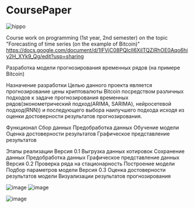 # CoursePaper
![hippo](https://r1.mt.ru/u29/photoD0C1/20555318187-0/original.gif)


Course work on programming (1st year, 2nd semester) on the topic "Forecasting of time series (on the example of Bitcoin)"
https://docs.google.com/document/d/1lFVjC08PQlclI6XilTQZiRhOE0Aqo6hiy2H_XYk9_Qg/edit?usp=sharing

Разработка модели прогнозирования временных рядов
(на примере Bitcoin)

Назначение разработки
Целью данного проекта является прогнозирование цены криптовалюты Bitcoin посредством различных подходов к задаче прогнозирования временных рядов(эконометрический подход(ARIMA, SARIMA), нейросетевой подход(RNN)) и последующего выбора наилучшего подхода исходя из оценки достоверности результатов прогнозирования.

Функционал 
  Сбор данных
  Предобработка данных
  Обучение модели
  Оценка достоверности результатов 
  Графическое представление результатов

Этапы реализации
Версия 0.1
  Выгрузка данных котировок 
  Сохранение данных 
  Предобработка данных
  Графическое представление данных
Версия 0.2
  Проверка ряда на стационарность
  Построение модели 
  Подбор параметров модели
Версия 0.3
  Оценка достоверности результатов модели
  Визуализации результатов прогнозирования
  
  ![image](https://github.com/MeikoFudo/CoursePaper/assets/80260272/27866d65-da84-448b-8472-b3aa06e38370)
![image](https://github.com/MeikoFudo/CoursePaper/assets/80260272/d11cb147-d98a-47db-b9b6-408c9158b5bb)

  
  

![image](https://github.com/MeikoFudo/CoursePaper/assets/80260272/48e87089-8839-4cd8-9ced-360b96209e90)
